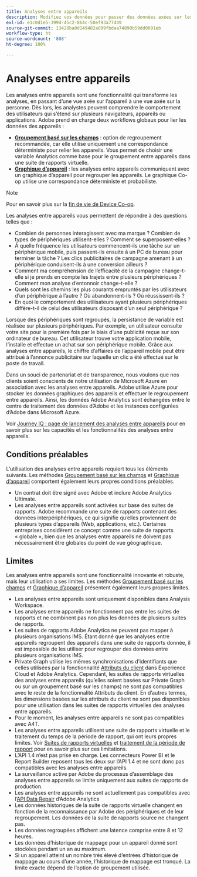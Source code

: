 ```yaml
---
title: Analyses entre appareils
description: Modifiez vos données pour passer des données axées sur les appareils aux données axées sur les personnes en regroupant les données des appareils.
exl-id: e1c0d1e5-399d-45c2-864c-50ef93a77449
source-git-commit: 13428ba0d149482a099fbdaa74890b59dd0891eb
workflow-type: ht
source-wordcount: '808'
ht-degree: 100%

---
```


# Analyses entre appareils

Les analyses entre appareils sont une fonctionnalité qui transforme les analyses, en passant d’une vue axée sur l’appareil à une vue axée sur la personne. Dès lors, les analystes peuvent comprendre le comportement des utilisateurs qui s’étend sur plusieurs navigateurs, appareils ou applications. Adobe prend en charge deux workflows globaux pour lier les données des appareils :

* [**Groupement basé sur les champs**](field-based-stitching.md) : option de regroupement recommandée, car elle utilise uniquement une correspondance déterministe pour relier les appareils.
Vous permet de choisir une variable Analytics comme base pour le groupement entre appareils dans une suite de rapports virtuelle.
* [**Graphique d’appareil**](device-graph.md) : les analyses entre appareils communiquent avec un graphique d’appareil pour regrouper les appareils. Le graphique Co-op utilise une correspondance déterministe et probabiliste.

>[!NOTE]
>
>Pour en savoir plus sur la [fin de vie de Device Co-op](https://experienceleague.adobe.com/docs/device-co-op/using/about/device-co-op-eol.html?lang=fr).

Les analyses entre appareils vous permettent de répondre à des questions telles que :

* Combien de personnes interagissent avec ma marque ? Combien de types de périphériques utilisent-elles ? Comment se superposent-elles ?
* À quelle fréquence les utilisateurs commencent-ils une tâche sur un périphérique mobile, puis passent-ils ensuite à un PC de bureau pour terminer la tâche ? Les clics publicitaires de campagne amenant à un périphérique conduisent-ils à une conversion ailleurs ?
* Comment ma compréhension de l’efficacité de la campagne change-t-elle si je prends en compte les trajets entre plusieurs périphériques ? Comment mon analyse d’entonnoir change-t-elle ?
* Quels sont les chemins les plus courants empruntés par les utilisateurs d’un périphérique à l’autre ? Où abandonnent-ils ? Où réussissent-ils ?
* En quoi le comportement des utilisateurs ayant plusieurs périphériques diffère-t-il de celui des utilisateurs disposant d’un seul périphérique ?

Lorsque des périphériques sont regroupés, la persistance de variable est réalisée sur plusieurs périphériques. Par exemple, un utilisateur consulte votre site pour la première fois par le biais d’une publicité reçue sur son ordinateur de bureau. Cet utilisateur trouve votre application mobile, l’installe et effectue un achat sur son périphérique mobile. Grâce aux analyses entre appareils, le chiffre d’affaires de l’appareil mobile peut être attribué à l’annonce publicitaire sur laquelle un clic a été effectué sur le poste de travail.

Dans un souci de partenariat et de transparence, nous voulons que nos clients soient conscients de notre utilisation de Microsoft Azure en association avec les analyses entre appareils. Adobe utilise Azure pour stocker les données graphiques des appareils et effectuer le regroupement entre appareils. Ainsi, les données Adobe Analytics sont échangées entre le centre de traitement des données d’Adobe et les instances configurées d’Adobe dans Microsoft Azure.

Voir [Journey IQ : page de lancement des analyses entre appareils](https://adobe.ly/aacda) pour en savoir plus sur les capacités et les fonctionnalités des analyses entre appareils.

## Conditions préalables

L’utilisation des analyses entre appareils requiert tous les éléments suivants. Les méthodes [Groupement basé sur les champs](field-based-stitching.md) et [Graphique d’appareil](device-graph.md) comportent également leurs propres conditions préalables.

* Un contrat doit être signé avec Adobe et inclure Adobe Analytics Ultimate.
* Les analyses entre appareils sont activées sur base des suites de rapports. Adobe recommande une suite de rapports contenant des données interpériphériques, ce qui signifie qu’elles proviennent de plusieurs types d’appareils (Web, applications, etc.). Certaines entreprises considèrent ce concept comme une suite de rapports « globale », bien que les analyses entre appareils ne doivent pas nécessairement être globales du point de vue géographique.

## Limites

Les analyses entre appareils sont une fonctionnalité innovante et robuste, mais leur utilisation a ses limites. Les méthodes [Groupement basé sur les champs](field-based-stitching.md) et [Graphique d’appareil](device-graph.md) présentent également leurs propres limites.

* Les analyses entre appareils sont uniquement disponibles dans Analysis Workspace.
* Les analyses entre appareils ne fonctionnent pas entre les suites de rapports et ne combinent pas non plus les données de plusieurs suites de rapports.
* Les suites de rapports Adobe Analytics ne peuvent pas mapper à plusieurs organisations IMS. Étant donné que les analyses entre appareils regroupent des appareils dans une suite de rapports donnée, il est impossible de les utiliser pour regrouper des données entre plusieurs organisations IMS.
* Private Graph utilise les mêmes synchronisations d’identifiants que celles utilisées par la fonctionnalité [Attributs du client](https://experienceleague.adobe.com/docs/core-services/interface/services/customer-attributes/attributes.html?lang=fr) dans Experience Cloud et Adobe Analytics. Cependant, les suites de rapports virtuelles des analyses entre appareils (qu’elles soient basées sur Private Graph ou sur un groupement basé sur les champs) ne sont pas compatibles avec le reste de la fonctionnalité Attributs du client. En d’autres termes, les dimensions basées sur les attributs du client ne sont pas disponibles pour une utilisation dans les suites de rapports virtuelles des analyses entre appareils.
* Pour le moment, les analyses entre appareils ne sont pas compatibles avec A4T.
* Les analyses entre appareils utilisent une suite de rapports virtuelle et le traitement du temps de la période de rapport, qui ont leurs propres limites. Voir [Suites de rapports virtuelles](../vrs/vrs-about.md) et [traitement de la période de rapport](../vrs/vrs-report-time-processing.md) pour en savoir plus sur ces limitations.
* L’API 1.4 n’est pas prise en charge. Les connecteurs Power BI et le Report Builder reposent tous les deux sur l’API 1.4 et ne sont donc pas compatibles avec les analyses entre appareils.
* La surveillance active par Adobe du processus d’assemblage des analyses entre appareils se limite uniquement aux suites de rapports de production.
* Les analyses entre appareils ne sont actuellement pas compatibles avec l’[API Data Repair](https://www.adobe.io/apis/experiencecloud/analytics/docs.html#!AdobeDocs/analytics-2.0-apis/master/data-repair.md) d’Adobe Analytics
* Les données historiques de la suite de rapports virtuelle changent en fonction de la reconnaissance par Adobe des périphériques et de leur regroupement. Les données de la suite de rapports source ne changent pas.
* Les données regroupées affichent une latence comprise entre 8 et 12 heures.
* Les données d’historique de mappage pour un appareil donné sont stockées pendant un an au maximum.
* Si un appareil atteint un nombre très élevé d’entrées d’historique de mappage au cours d’une année, l’historique de mappage est tronqué. La limite exacte dépend de l’option de groupement utilisée.
